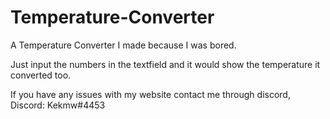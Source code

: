 # Temperature-Converter

A Temperature Converter I made because I was bored.

Just input the numbers in the textfield and it would show the temperature it converted too.


If you have any issues with my website contact me through discord,
Discord: Kekmw#4453
